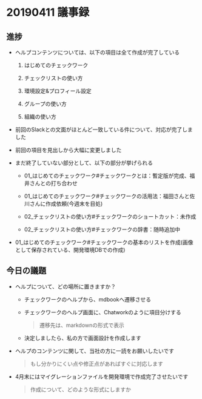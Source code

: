 20190411 議事録
==============

## 進捗

* ヘルプコンテンツについては、以下の項目は全て作成が完了している

  1. はじめてのチェックワーク

  1. チェックリストの使い方

  1. 環境設定&プロフィール設定

  1. グループの使い方

  1. 組織の使い方

* 前回のSlackとの文面がほとんど一致している件について、対応が完了しました

* 前回の項目を見出しから大幅に変更しました

* まだ終了していない部分として、以下の部分が挙げられる

  * 01_はじめてのチェックワーク#チェックワークとは：暫定版が完成、福井さんとの打ち合わせ

  * 01_はじめてのチェックワーク#チェックワークの活用法：福田さんと佐川さんに作成依頼(今週末を目処)

  * 02_チェックリストの使い方#チェックワークのショートカット：未作成

  * 02_チェックリストの使い方#チェックワークの辞書：随時追加中

* 01_はじめてのチェックワーク#チェックワークの基本のリストを作成(画像として保存されている、開発環境DBでの作成)



## 今日の議題

* ヘルプについて、どの場所に置きますか？

  * チェックワークのヘルプから、mdbookへ遷移させる

  * チェックワークのヘルプ画面に、Chatworkのように項目分けする

    > 遷移先は、markdownの形式で表示

  * 決定しましたら、私の方で画面設計を作成します

* ヘルプのコンテンツに関して、当社の方に一読をお願いしたいです

  > もし分かりにくい点や修正点があればすぐに対応します

* 4月末にはマイグレーションファイルを開発環境で作成完了させたいです

  > 作成について、どのような形式にしますか
